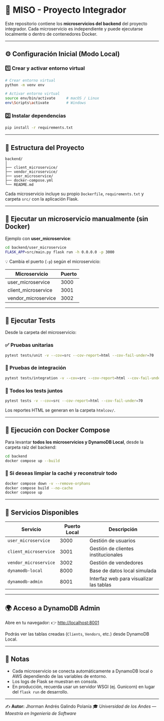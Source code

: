 # 🧩 MISO - Proyecto Integrador

Este repositorio contiene los **microservicios del backend** del proyecto integrador.
Cada microservicio es independiente y puede ejecutarse localmente o dentro de contenedores Docker.

---

## ⚙️ Configuración Inicial (Modo Local)

### 1️⃣ Crear y activar entorno virtual

```bash
# Crear entorno virtual
python -m venv env

# Activar entorno virtual
source env/bin/activate     # macOS / Linux
env\Scripts\activate        # Windows
```

### 2️⃣ Instalar dependencias

```bash
pip install -r requirements.txt
```

---

## 📂 Estructura del Proyecto

```
backend/
│
├── client_microservice/
├── vendor_microservice/
├── user_microservice/
├── docker-compose.yml
└── README.md
```

Cada microservicio incluye su propio `Dockerfile`, `requirements.txt` y carpeta `src/` con la aplicación Flask.

---

## 🚀 Ejecutar un microservicio manualmente (sin Docker)

Ejemplo con **user_microservice**:

```bash
cd backend/user_microservice
FLASK_APP=src/main.py flask run -h 0.0.0.0 -p 3000
```

💡 Cambia el puerto (`-p`) según el microservicio:

| Microservicio | Puerto |
|----------------|--------|
| user_microservice | 3000 |
| client_microservice | 3001 |
| vendor_microservice | 3002 |

---

## 🧪 Ejecutar Tests

Desde la carpeta del microservicio:

### ✅ Pruebas unitarias
```bash
pytest tests/unit -v --cov=src --cov-report=html --cov-fail-under=70
```

### 🔄 Pruebas de integración
```bash
pytest tests/integration -v --cov=src --cov-report=html --cov-fail-under=70
```

### 🧩 Todos los tests juntos
```bash
pytest tests -v --cov=src --cov-report=html --cov-fail-under=70
```

Los reportes HTML se generan en la carpeta `htmlcov/`.

---

## 🐳 Ejecución con Docker Compose

Para levantar **todos los microservicios y DynamoDB Local**, desde la carpeta raíz del backend:

```bash
cd backend
docker compose up --build
```

### 🧹 Si deseas limpiar la caché y reconstruir todo
```bash
docker compose down -v --remove-orphans
docker compose build --no-cache
docker compose up
```

---

## 🔎 Servicios Disponibles

| Servicio | Puerto Local | Descripción |
|-----------|---------------|-------------|
| `user_microservice` | 3000 | Gestión de usuarios |
| `client_microservice` | 3001 | Gestión de clientes institucionales |
| `vendor_microservice` | 3002 | Gestión de vendedores |
| `dynamodb-local` | 8000 | Base de datos local simulada |
| `dynamodb-admin` | 8001 | Interfaz web para visualizar las tablas |

---

## 🌍 Acceso a DynamoDB Admin

Abre en tu navegador:
👉 [http://localhost:8001](http://localhost:8001)

Podrás ver las tablas creadas (`Clients`, `Vendors`, etc.) desde DynamoDB Local.

---

## 🧾 Notas

- Cada microservicio se conecta automáticamente a DynamoDB local o AWS dependiendo de las variables de entorno.
- Los logs de Flask se muestran en consola.
- En producción, recuerda usar un servidor WSGI (ej. Gunicorn) en lugar del `flask run` de desarrollo.

---

✍️ **Autor:** Jhorman Andrés Galindo Polanía
🎓 _Universidad de los Andes — Maestría en Ingeniería de Software_
